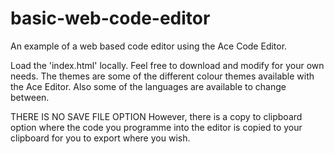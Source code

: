 # basic-web-code-editor

An example of a web based code editor using the Ace Code Editor.

Load the 'index.html' locally.
Feel free to download and modify for your own needs.
The themes are some of the different colour themes available with the Ace Editor.
Also some of the languages are available to change between.

THERE IS NO SAVE FILE OPTION
However, there is a copy to clipboard option where the code you programme into the editor is copied to your clipboard for you to export where you wish.
